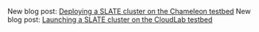 New blog post: [Deploying a SLATE cluster on the Chameleon testbed](https://slateci.io/blog/slate-on-chameleon.html)
New blog post: [Launching a SLATE cluster on the CloudLab testbed](https://slateci.io/blog/slate-on-cloudlab.html)
